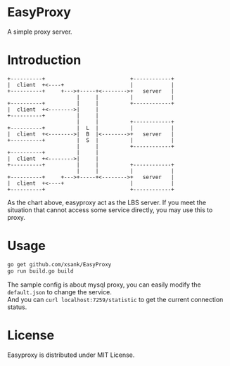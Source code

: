 # EasyProxy
A simple proxy server.


# Introduction
```
+----------+                           +------------+
|  client  +<----+                     |            |
+----------+     +--->+-----+<-------->+   server   |
                      |     |          |            |
+----------+          |     |          +------------+
|  client  +<-------->|     |
+----------+          |     |
                      |     |          +------------+
+----------+          |  L  |          |            |
|  client  +<-------->|  B  |<-------->+   server   |
+----------+          |  S  |          |            |
                      |     |          +------------+
+----------+          |     |
|  client  +<-------->|     |
+----------+          |     |          +------------+
                      |     |          |            |
+----------+     +--->+-----+<-------->+   server   |
|  client  +<----+                     |            |
+----------+                           +------------+            
```  
As the chart above, easyproxy act as the LBS server. If you meet the situation that cannot access some
service directly, you may use this to proxy.  

# Usage

```bash
go get github.com/xsank/EasyProxy
go run build.go build
```
The sample config is about mysql proxy, you can easily modify the `default.json` to change the service.  
And you can `curl localhost:7259/statistic` to get the current connection status.


# License
Easyproxy is distributed under MIT License.
